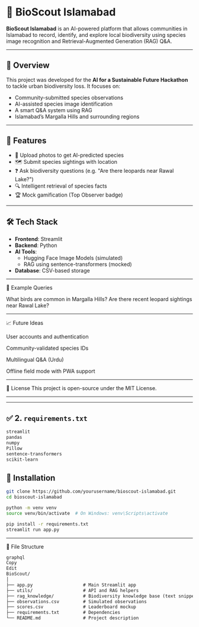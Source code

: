 # 🌿 BioScout Islamabad

**BioScout Islamabad** is an AI-powered platform that allows communities in Islamabad to record, identify, and explore local biodiversity using species image recognition and Retrieval-Augmented Generation (RAG) Q&A.

---

## 📌 Overview

This project was developed for the **AI for a Sustainable Future Hackathon** to tackle urban biodiversity loss. It focuses on:

- Community-submitted species observations
- AI-assisted species image identification
- A smart Q&A system using RAG
- Islamabad’s Margalla Hills and surrounding regions

---

## 🚀 Features

- 📸 Upload photos to get AI-predicted species
- 🗺️ Submit species sightings with location
- ❓ Ask biodiversity questions (e.g. "Are there leopards near Rawal Lake?")
- 🔍 Intelligent retrieval of species facts
- 🏆 Mock gamification (Top Observer badge)

---

## 🛠 Tech Stack

- **Frontend**: Streamlit
- **Backend**: Python
- **AI Tools**:
  - Hugging Face Image Models (simulated)
  - RAG using sentence-transformers (mocked)
- **Database**: CSV-based storage

---

🌿 Example Queries

What birds are common in Margalla Hills?
Are there recent leopard sightings near Rawal Lake?

---

📈 Future Ideas

User accounts and authentication

Community-validated species IDs

Multilingual Q&A (Urdu)

Offline field mode with PWA support

---

📜 License
This project is open-source under the MIT License.

---

---

## ✅ 2. `requirements.txt`

```txt
streamlit
pandas
numpy
Pillow
sentence-transformers
scikit-learn
```

## 💾 Installation

```bash
git clone https://github.com/yourusername/bioscout-islamabad.git
cd bioscout-islamabad

python -m venv venv
source venv/bin/activate  # On Windows: venv\Scripts\activate

pip install -r requirements.txt
streamlit run app.py
```
---

📁 File Structure

```txt
graphql
Copy
Edit
BioScout/
│
├── app.py                   # Main Streamlit app
├── utils/                   # API and RAG helpers
├── rag_knowledge/           # Biodiversity knowledge base (text snippets)
├── observations.csv         # Simulated observations
├── scores.csv               # Leaderboard mockup
├── requirements.txt         # Dependencies
└── README.md                # Project description
